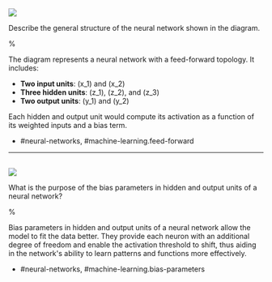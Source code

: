 ## 

![](https://cdn.mathpix.com/cropped/2024_05_26_ca627f312f31486fc9f7g-1.jpg?height=344&width=808&top_left_y=287&top_left_x=817)

Describe the general structure of the neural network shown in the diagram.

%

The diagram represents a neural network with a feed-forward topology. It includes:

- **Two input units**: \(x_1\) and \(x_2\)
- **Three hidden units**: \(z_1\), \(z_2\), and \(z_3\)
- **Two output units**: \(y_1\) and \(y_2\)

Each hidden and output unit would compute its activation as a function of its weighted inputs and a bias term.

- #neural-networks, #machine-learning.feed-forward

---

## 

![](https://cdn.mathpix.com/cropped/2024_05_26_ca627f312f31486fc9f7g-1.jpg?height=344&width=808&top_left_y=287&top_left_x=817)

What is the purpose of the bias parameters in hidden and output units of a neural network?

%

Bias parameters in hidden and output units of a neural network allow the model to fit the data better. They provide each neuron with an additional degree of freedom and enable the activation threshold to shift, thus aiding in the network's ability to learn patterns and functions more effectively.

- #neural-networks, #machine-learning.bias-parameters